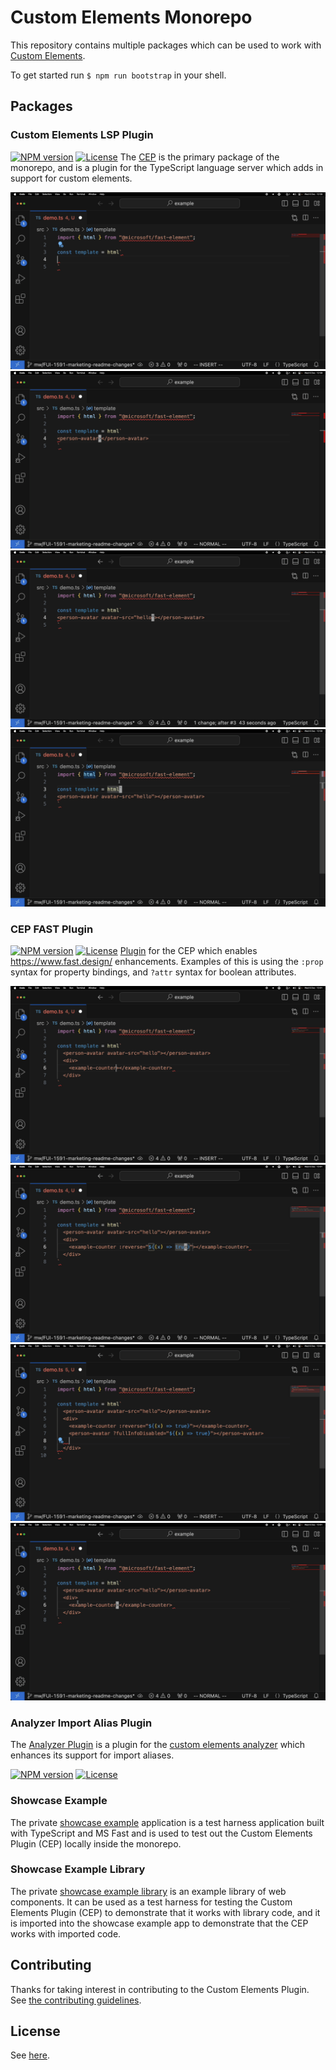 # Custom Elements Monorepo

This repository contains multiple packages which can be used to work with [Custom Elements](https://developer.mozilla.org/en-US/docs/Web/API/Web_components/Using_custom_elements).

To get started run `$ npm run bootstrap` in your shell.

## Packages

### Custom Elements LSP Plugin

[![NPM version](https://img.shields.io/npm/v/@genesiscommunitysuccess/custom-elements-lsp)](https://www.npmjs.com/package/@genesiscommunitysuccess/custom-elements-lsp) [![License](https://img.shields.io/github/license/genesiscommunitysuccess/custom-elements-lsp)](https://github.com/genesiscommunitysuccess/custom-elements-lsp/blob/master/LICENSE)
The [CEP](./packages/core/custom-elements-lsp/README.md) is the primary package of the monorepo, and is a plugin for the TypeScript language server which adds in support for custom elements.

![Autocompletion of custom element tag names](./docs/custom-elements-lsp/base_ce_completion.gif "Custom Element Completion") ![Autocompletion of custom element attribute](./docs/custom-elements-lsp/base_attr_completion.gif "Attribute Completion") ![Diagnostics of invalid attributes on a custom element](./docs/custom-elements-lsp/base_invalid_attr.gif "Diagnostics") ![Jumping to definition source file of a custom element](./docs/custom-elements-lsp/base_jump_to_definition.gif "Jump to Definition")

### CEP FAST Plugin

[![NPM version](https://img.shields.io/npm/v/@genesiscommunitysuccess/cep-fast-plugin)](https://www.npmjs.com/package/@genesiscommunitysuccess/cep-fast-plugin) [![License](https://img.shields.io/github/license/genesiscommunitysuccess/custom-elements-lsp)](https://github.com/genesiscommunitysuccess/custom-elements-lsp/blob/master/LICENSE)
[Plugin](./packages/core/cep-fast-plugin/README.md) for the CEP which enables https://www.fast.design/ enhancements. Examples of this is using the `:prop` syntax for property bindings, and `?attr` syntax for boolean attributes.


![Property binding autocompletion](./docs/cep-fast-plugin/fast_property_binding.gif "Property Binding Autocompletion") ![Boolean attribute autocompletion](./docs/cep-fast-plugin/fast_boolean_attr_binding.gif "Boolean Attribute Binding Autocompletion") ![Event binding autocompletion](./docs/cep-fast-plugin/fast_event_binding.gif "Event Binding Autocompletion") ![Extra quickinfo functionality](./docs/cep-fast-plugin/fast_quicklook.gif "Quickinfo Extended Functionality")

### Analyzer Import Alias Plugin

The [Analyzer Plugin](./packages/core/analyzer-import-alias-plugin/README.md) is a plugin for the [custom elements analyzer](https://custom-elements-manifest.open-wc.org/analyzer/getting-started/) which enhances its support for import aliases.

[![NPM version](https://img.shields.io/npm/v/@genesiscommunitysuccess/analyzer-import-alias-plugin)](https://www.npmjs.com/package/@genesiscommunitysuccess/analyzer-import-alias-plugin) [![License](https://img.shields.io/github/license/genesiscommunitysuccess/custom-elements-lsp)](https://github.com/genesiscommunitysuccess/custom-elements-lsp/blob/master/LICENSE)

### Showcase Example

The private [showcase example](./packages/showcase/example/README.md) application is a test harness application built with TypeScript and MS Fast and is used to test out the Custom Elements Plugin (CEP) locally inside the monorepo.

### Showcase Example Library

The private [showcase example library](./packages/showcase/example-lib/README.md) is an example library of web components. It can be used as a test harness for testing the Custom Elements Plugin (CEP) to demonstrate that it works with library code, and it is imported into the showcase example app to demonstrate that the CEP works with imported code.

## Contributing

Thanks for taking interest in contributing to the Custom Elements Plugin. See [the contributing guidelines](./CONTRIBUTING.md).

## License

See [here](./LICENSE).
